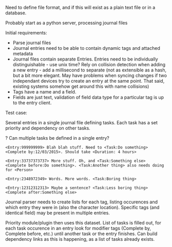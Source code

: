 Need to define file format, and if this will exist as a plain text file or in a database.

Probably start as a python server, processing journal files

Initial requirements:

- Parse journal files
- Journal entries need to be able to contain dynamic tags and attached metadata
 - Journal files contain separate Entries. Entries need to be individually distinguishable - use unix time? Rely on collision detection when adding a new entry - add a millisecond to separate (not as extensible as a hash, but a bit more elegant. May have problems when syncing changes if two independant devices try to create an entry at the same point. That said, existing systems somehow get around this with name collisions)
- Tags have a name and a field.
- Fields are just text, validation of field data type for a particular tag is up to the entry client.


Test case:

Several entries in a single journal file defining tasks. Each task has a set priority and dependency on other tasks.

? Can multiple tasks be defined in a single entry?


    <Entry:999999999> Blah blah stuff. Need to <Task:Do something> <Complete by:12/03/2015>. Should take <Duration: 4 hours>
    
    <Entry:33737373737> More stuff. Oh, and <Task:Something else> <Complete before:Do something>. <Task:Another thing> also needs doing for <Person>
    
    <Entry:2348972349> Words. More words. <Task:Boring thing> 
    
    <Entry:12312312313> Maybe a sentence? <Task:Less boring thing> <Complete after:Something else>
    
    
Journal parser needs to create lists for each tag, listing occurences and which entry they were in (also the character location). Specific tags (and identical field) may be present in multiple entries.

Priority module/plugin then uses this dataset. List of tasks is filled out, for each task occurence in an entry look for modifier tags (Complete by, Complete before, etc.) until another task or the entry finishes. Can build dependency links as this is happening, as a list of tasks already exists.




